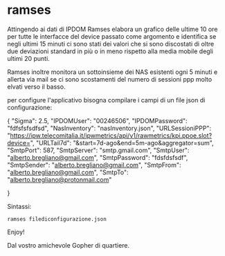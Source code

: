 # ramses

Attingendo ai dati di IPDOM Ramses elabora un grafico delle ultime 10 ore per tutte le interfacce del device passato come argomento e identifica se negli ultimi 15 minuti ci sono stati dei valori che si sono discostati di oltre due deviazioni standard in più o in meno rispetto alla media mobile degli ultimi 20 punti.

Ramses inoltre monitora un sottoinsieme dei NAS esistenti ogni 5 minuti e allerta via mail se ci 
sono scostamenti del numero di sessioni ppp molto elvati verso il basso.

per configure l'applicativo bisogna compilare i campi di un file json di configurazione:

{
    "Sigma": 2.5,
    "IPDOMUser": "00246506",
    "IPDOMPassword": "fdfsfsfsdfsd",
    "NasInventory": "nasInventory.json",
    "URLSessioniPPP": "https://ipw.telecomitalia.it/ipwmetrics/api/v1/rawmetrics/kpi.ppoe.slot?device=",
    "URLTail7d": "&start=7d-ago&end=5m-ago&aggregator=sum",
    "SmtpPort": 587,
    "SmtpServer": "smtp.gmail.com",
    "SmtpUser": "alberto.bregliano@gmail.com",
    "SmtpPassword": "fdsfdsfsdf",
    "SmtpSender": "alberto.bregliano@gmail.com",
    "SmtpFrom": "alberto.bregliano@gmail.com",
    "SmtpTo": "alberto.bregliano@protonmail.com"

}

Sintassi:

    ramses filediconfigurazione.json


Enjoy!  

Dal vostro amichevole Gopher di quartiere.

